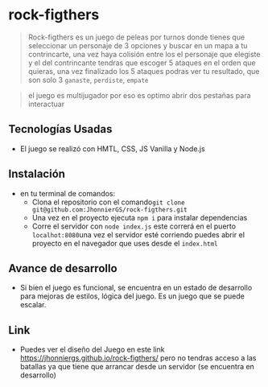 # rock-figthers
> Rock-figthers es un juego de peleas por turnos donde tienes que seleccionar un personaje de 3 opciones y buscar en un mapa a tu contrincarte, una vez haya colisión entre los el personaje que elegiste y el del contrincante tendras que escoger 5 ataques en el orden que quieras, una vez finalizado los 5 ataques podras ver  tu resultado, que son solo 3 `ganaste`,  `perdiste`,  `empate`

> el juego es multijugador por eso es optimo abrir dos pestañas para interactuar

## Tecnologías Usadas
- El juego se realizó con HMTL, CSS,  JS  Vanilla y Node.js

## Instalación
- en tu terminal de comandos:
  - Clona el repositorio con el comando`git clone git@github.com:JhonnierGS/rock-figthers.git`
  - Una vez en el proyecto ejecuta `npm i` para instalar dependencias
  - Corre el servidor con `node index.js` este correrá en el puerto `localhot:8080`una vez el servidor esté corriendo puedes abrir el proyecto en el navegador que uses desde el `index.html`
 
## Avance de desarrollo
- Si bien el juego es funcional, se encuentra en un estado de desarrollo para mejoras de estilos, lógica del juego. Es un juego que se puede escalar.

## Link
- Puedes ver el diseño del Juego en este link https://jhonniergs.github.io/rock-figthers/ pero no tendras acceso a las batallas ya que tiene que arrancar desde un servidor (se encuentra en desarrollo)
